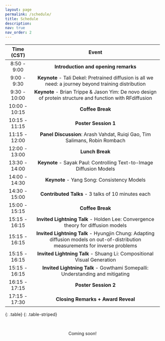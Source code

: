 ```yaml
---
layout: page
permalink: /schedule/
title: Schedule
description:
nav: true
nav_order: 2
---
```


| **Time (CST)** | **Event** |
| :-----:   | :-----: |
| 8:50 - 9:00 | **Introduction and opening remarks** |
| 9:00 - 9:30 | **Keynote** - Tali Dekel: Pretrained diffusion is all we need: a journey beyond training distribution |
| 9:30 - 10:00 | **Keynote** - Brian Trippe & Jason Yim: De novo design of protein structure and function with RFdiffusion|
| 10:00 - 10:15 | **Coffee Break** |
| 10:15 - 11:15 | **Poster Session 1** |
| 11:15 - 12:00 | **Panel Discussion**: Arash Vahdat, Ruiqi Gao, Tim Salimans, Robin Rombach|
| 12:00 - 13:00 | **Lunch Break** |
| 13:30 - 14:00 | **Keynote** - Sayak Paul: Controlling Text-to-Image Diffusion Models |
| 14:00 - 14:30 | **Keynote** - Yang Song: Consistency Models|
| 14:30 - 15:00 | **Contributed Talks** - 3 talks of 10 minutes each|
| 15:00 - 15:15 | **Coffee Break**|
| 15:15 - 16:15 | **Invited Lightning Talk** - Holden Lee: Convergence theory for diffusion models |
| 15:15 - 16:15 | **Invited Lightning Talk** - Hyungjin Chung: Adapting diffusion models on out-of-distribution measurements for inverse problems |
| 15:15 - 16:15 | **Invited Lightning Talk** - Shuang Li: Compositional Visual Generation |
| 15:15 - 16:15 | **Invited Lightning Talk** - Gowthami Somepalli:  Understanding and mitigating |
| 16:15 - 17:15 | **Poster Session 2** |
| 17:15 - 17:30 | **Closing Remarks + Award Reveal** |
{: .table}
{: .table-striped}

<br>

<div style="text-align: center;">
  <img src="/assets/img/todo-v2.png" alt="" />
  <p>Coming soon!</p>
</div>
